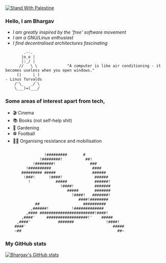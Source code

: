 [![Stand With Palestine](https://raw.githubusercontent.com/TheBSD/StandWithPalestine/main/banner-no-action.svg)](https://thebsd.github.io/StandWithPalestine)

### Hello, I am Bhargav
* _I am greatly inspired by the 'free' software movement_
* _I am a GNU/Linux enthusiast_
* _I find decentralised architectures fascinating_

```
        .--.
       |o_o |
       |:_/ |
      //   \ \             "A computer is like air conditioning - it becomes useless when you open windows."
     (|     | )                                                                          - Linus Torvalds
    /'\_   _/`\
    \___)=(___/
```

### Some areas of interest apart from tech,
* 🎬 Cinema
* 📚 Books (not self-help shit)
* 🌱 Gardening
* ⚽ Football
* ✊🏿 Organising resistance and mobilisation

```

                 !#########       #
               !########!          ##!
            !########!               ###
         !##########                  ####
       ######### #####                ######
        !###!      !####!              ######
          !           #####            ######!
                        !####!         #######
                           #####       #######
                             !####!   #######!
                                ####!########
             ##                   ##########
           ,######!          !#############
         ,#### ########################!####!
       ,####'     ##################!'    #####
     ,####'            #######              !####!
    ####'                                      #####
    ~##                                          ##~
```

### My GitHub stats
[![Bhargav's GitHub stats](https://github-readme-stats.vercel.app/api?username=Hephaestus14089&show_icons=true&theme=tokyonight)](https://github.com/Hephaestus14089/github-readme-stats)


<!--
**Hephaestus14089/Hephaestus14089** is a ✨ _special_ ✨ repository because its `README.md` (this file) appears on your GitHub profile.

Here are some ideas to get you started:

- 🔭 I’m currently working on ...
- 🌱 I’m currently learning ...
- 👯 I’m looking to collaborate on ...
- 🤔 I’m looking for help with ...
- 💬 Ask me about ...
- 📫 How to reach me: ...
- 😄 Pronouns: ...
- ⚡ Fun fact: ...
-->
